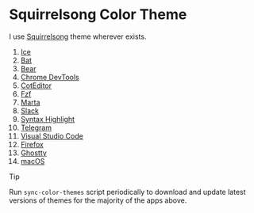 # Squirrelsong Color Theme

I use [Squirrelsong](https://sapegin.me/squirrelsong/) theme wherever exists.

1. [Ice](https://github.com/sapegin/squirrelsong/tree/master/themes/Ice)
1. [Bat](https://github.com/sapegin/squirrelsong/tree/master/themes/Sublime%20Text/Squirrelsong%20Dark)
1. [Bear](https://github.com/sapegin/squirrelsong/tree/master/themes/Bear)
1. [Chrome DevTools](https://github.com/sapegin/squirrelsong/tree/master/themes/Chrome%20DevTools)
1. [CotEditor](https://github.com/sapegin/squirrelsong/tree/master/themes/CotEditor)
1. [Fzf](https://github.com/sapegin/squirrelsong/tree/master/themes/Fzf)
1. [Marta](https://github.com/sapegin/squirrelsong/tree/master/themes/Marta)
1. [Slack](https://github.com/sapegin/squirrelsong/tree/master/themes/Slack)
1. [Syntax Highlight](https://github.com/sapegin/squirrelsong/tree/master/themes/Highlight)
1. [Telegram](https://github.com/sapegin/squirrelsong/tree/master/themes/Telegram)
1. [Visual Studio Code](https://github.com/sapegin/squirrelsong/tree/master/themes/VSCode/SquirrelsongLight)
1. [Firefox](https://github.com/sapegin/squirrelsong/tree/master/themes/Firefox)
1. [Ghostty](https://github.com/sapegin/squirrelsong/tree/master/themes/Ghostty)
1. [macOS](https://github.com/sapegin/squirrelsong/tree/master/themes/macOS)

> [!TIP]
> Run `sync-color-themes` script periodically to download and update latest versions of themes for the majority of the apps above.
